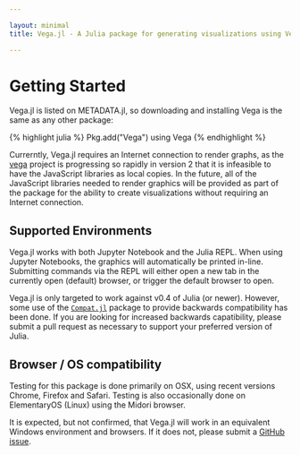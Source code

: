 ```yaml
---

layout: minimal
title: Vega.jl - A Julia package for generating visualizations using Vega

---
```


# Getting Started

Vega.jl is listed on METADATA.jl, so downloading and installing Vega is the same as any other package:

{% highlight julia %}
Pkg.add("Vega")
using Vega
{% endhighlight %}

Currerntly, Vega.jl requires an Internet connection to render graphs, as the [vega](https://github.com/vega/vega) project is progressing so rapidly in version 2 that it is infeasible to have the JavaScript libraries as local copies. In the future, all of the JavaScript libraries needed to render graphics will be provided as part of the package for the ability to create visualizations without requiring an Internet connection.

## Supported Environments

Vega.jl works with both Jupyter Notebook and the Julia REPL. When using Jupyter Notebooks, the graphics will automatically be printed in-line. Submitting commands via the REPL will either open a new tab in the currently open (default) browser, or trigger the default browser to open.

Vega.jl is only targeted to work against v0.4 of Julia (or newer). However, some use of the [`Compat.jl`](https://github.com/JuliaLang/Compat.jl) package to provide backwards compatibility has been done. If you are looking for increased backwards capatibility, please submit a pull request as necessary to support your preferred version of Julia.

## Browser / OS compatibility

Testing for this package is done primarily on OSX, using recent versions Chrome, Firefox and Safari. Testing is also occasionally done on ElementaryOS (Linux) using the Midori browser.

It is expected, but not confirmed, that Vega.jl will work in an equivalent Windows environment and browsers. If it does not, please submit a [GitHub issue](https://github.com/johnmyleswhite/Vega.jl/issues).


